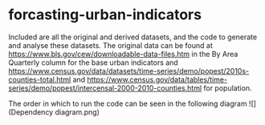 # forcasting-urban-indicators

Included are all the original and derived datasets, and the code to generate and analyse these datasets. The original data can be found at https://www.bls.gov/cew/downloadable-data-files.htm in the By Area Quarterly column for the base urban indicators and https://www.census.gov/data/datasets/time-series/demo/popest/2010s-counties-total.html and https://www.census.gov/data/tables/time-series/demo/popest/intercensal-2000-2010-counties.html for population. 

The order in which to run the code can be seen in the following diagram
![](Dependency diagram.png)